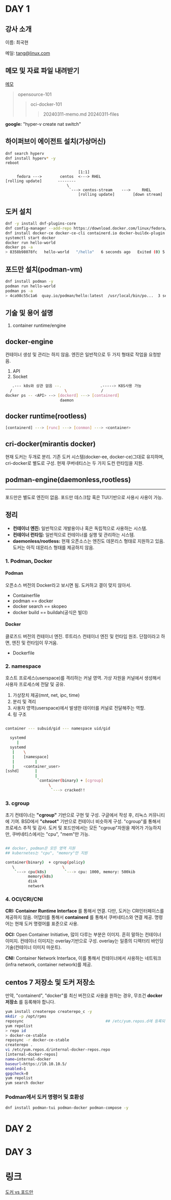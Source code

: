 # DAY 1

## 강사 소개

이름: 최국현

메일: tang@linux.com

## 메모 및 자료 파일 내려받기

[메모](https://github.com/tangt64/training_memos)
>opensource-101
>>oci-docker-101
>>>20240311-memo.md
>>>20240311-files

__google:__ "hyper-v create nat switch"


## 하이퍼브이 에이전트 설치(가상머신)

```bash
dnf search hyperv
dnf install hyperv* -y 
reboot 
```


```
                                [1:1]
     fedora --->        centos  <---> RHEL
[rolling update]       --------
                           \
                            `---> centos-stream    --->     RHEL
                                [rolling update]        [down stream]
```


## 도커 설치

```bash
dnf -y install dnf-plugins-core
dnf config-manager --add-repo https://download.docker.com/linux/fedora/docker-ce.repo
dnf install docker-ce docker-ce-cli containerd.io docker-buildx-plugin docker-compose-plugin
systemctl start docker
docker run hello-world
docker ps -a
> 8358b98078fc   hello-world   "/hello"   6 seconds ago   Exited (0) 5 seconds ago             pensive_merkle
```

## 포드만 설치(podman-vm)

```bash
dnf install podman -y
podman run hello-world
podman ps -a
> 4ca98c55c1a6  quay.io/podman/hello:latest  /usr/local/bin/po...  3 seconds ago  Exited (0) 4 seconds ago              admiring_kirch
```

## 기술 및 용어 설명

1. container runtime/engine

docker-engine
---
컨테이너 생성 및 관리는 하지 않음. 엔진은 일반적으로 두 가지 형태로 작업을 요청받음.

1. API
2. Socket

```bash
   .--- k8s와 상관 없음 --.                 .-----> K8S사용 가능
  /                       \               /
docker ps -- <API> --> [dockerd] ---> [containerd]
                        daemon
```

## docker runtime(rootless)

```bash
[containerd] ---> [runc] ---> [conmon] ---> <container>
```

## cri-docker(mirantis docker)

현재 도커는 두개로 분리. 기존 도커 시스템(docker-ee, docker-ce)그대로 유지하며, cri-docker로 별도로 구성. 현재 쿠버네티스는 두 가지 도컨 런타임을 지원. 


## podman-engine(daemonless,rootless)
---
포드만은 별도로 엔진이 없음. 포드만 데스크탑 혹은 TUI기반으로 사용시 사용이 가능.


## 정리

- __컨테이너 엔진:__ 일반적으로 개발용이나 혹은 독립적으로 사용하는 시스템.
- __컨테이너 런타임:__ 일반적으로 컨테이너를 실행 및 관리하는 시스템. 
- __daemonless/rootless:__ 현재 오픈소스는 엔진도 데몬리스 형태로 지원하고 있음. 도커는 아직 데몬리스 형태를 제공하지 않음.  


### 1. Podman, Docker

#### Podman

오픈소스 버전의 Docker라고 보시면 됨. 도커하고 결이 맞지 않아서.

- Containerfile
- podman == docker
- docker search == skopeo
- docker build == buildah(공식은 빌더)

#### Docker

클로즈드 버전의 컨테이너 엔진. 루트리스 컨테이너 엔진 및 런타임 원조. 단점이라고 하면, 엔진 및 런타임이 무거움. 

- Dockerfile

### 2. namespace

호스트 프로세스(userspace)를 격리하는 커널 영역. 가상 자원을 커널에서 생성해서 사용자 프로세스에 전달 및 공유.

1. 가상장치 제공(mnt, net, ipc, time)
2. 분리 및 격리
3. 사용자 영역(userspace)에서 발생한 데이터를 커널로 전달해주는 역할.
4. 링 구조

```bash

container --- subuid/gid --- namespace uid/gid

  systemd
     |
  systemd
   |    \
   |	[namespace]
   |		 |
   |  	<container_user>
[sshd]	     |
		     |
		      `container(binary) + [cgroup]
		           \
		            `---> cracked!!

```

### 3. cgroup

초기 컨테이너는 __"cgroup"__ 기반으로 구현 및 구성. 구글에서 작성 후, 리눅스 커뮤니티에 기여. BSD에서 __"chroot"__ 기반으로 컨테이너 비슷하게 구성. "cgroup"를 통해서 프로세스 추적 및 감사. 도커 및 포드만에서는 모든 "cgroup"자원을 제어가 가능하지만, 쿠버네티스에서는 "cpu", "mem"만 가능. 

```bash

## docker, podman은 모든 영역 지원
## kubernetes는 "cpu", "memory"만 지원

container(binary)  + cgroup(policy)
   \                     \
    `---> cpu(k8s)        `---> cpu: 1000, memory: 500kib
          memory(k8s)
          disk
          network
```
### 4. OCI/CRI/CNI

__CRI:__ __Container Runtime Interface__ 를 통해서 연결. 다만, 도커는 CRI인터페이스를 제공하지 않음. 어뎁터를 통해서 __containerd__ 를 통해서 쿠버네티스와 연결 제공. 명령어는 현재 도커 명령어를 표준으로 사용. 

__OCI:__ Open Container Initiative, 많이 다루는 부분은 이미지. 흔히 말하는 컨테이너 이미지. 컨테이너 이미지는 overlay기반으로 구성. overlay는 일종의 디렉터리 바인딩 기술(컨테이너 이미지 마운트).

__CNI:__ Container Network Interface, 이를 통해서 컨테이너에서 사용하는 네트워크(infra network, container network)를 제공.


## centos 7 저장소 및 도커 저장소

만약, "containerd", "docker"를 최신 버전으로 사용을 원하는 경우, 무조건 __docker 저장소__ 를 등록해야 합니다.

```bash
yum install createrepo createrepo_c -y
mkdir -p /opt/rpms
reposync									## /etc/yum.repos.d에 등록되어 있는 모든 저장소.
yum repolist
> repo id
> docker-ce-stable
reposync -r docker-ce-stable
createrepo .
vi /etc/yum.repos.d/internal-docker-repos.repo
[internal-docker-repos]
name=internal-docker
baseurl=https://10.10.10.5/
enabled=1
gpgcheck=0
yum repolist 
yum search docker

```


### Podman에서 도커 명령어 및 호환성

```bash
dnf install podman-tui podman-docker podman-compose -y
```



# DAY 2


# DAY 3


# 링크

[도커 vs 포드만](https://www.redhat.com/ko/topics/containers/what-is-podman)